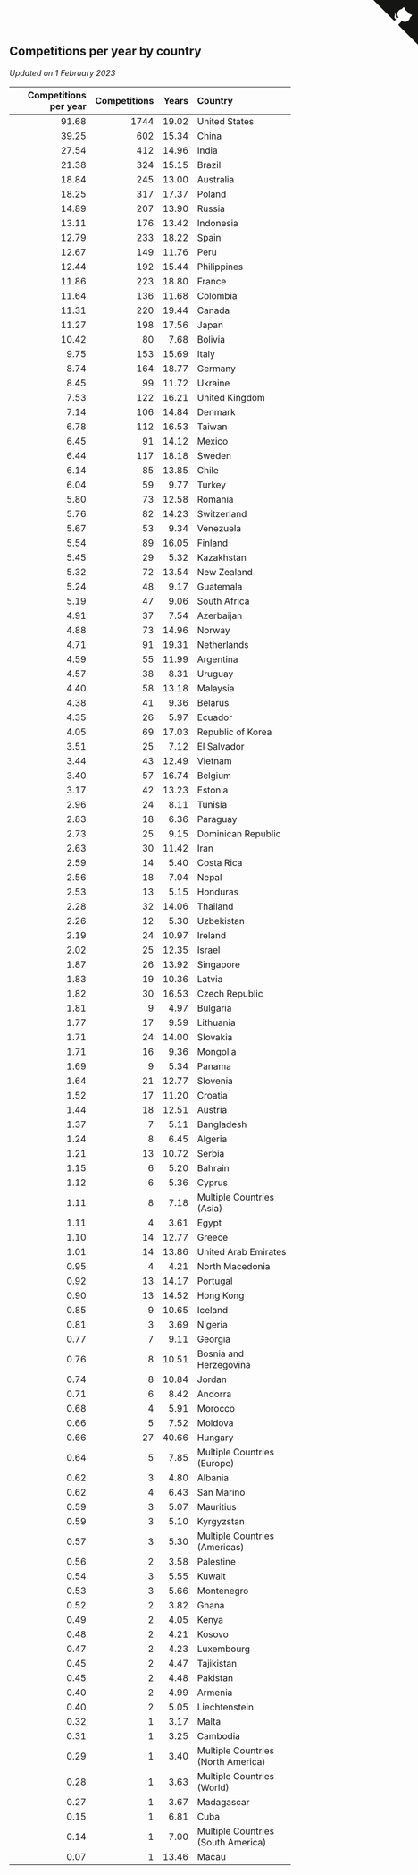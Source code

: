## Competitions per year by country

*Updated on  1 February 2023*

| Competitions per year | Competitions | Years | Country |
| ---: | ---: | ---: | :--- |
| 91.68 | 1744 | 19.02 | United States |
| 39.25 | 602 | 15.34 | China |
| 27.54 | 412 | 14.96 | India |
| 21.38 | 324 | 15.15 | Brazil |
| 18.84 | 245 | 13.00 | Australia |
| 18.25 | 317 | 17.37 | Poland |
| 14.89 | 207 | 13.90 | Russia |
| 13.11 | 176 | 13.42 | Indonesia |
| 12.79 | 233 | 18.22 | Spain |
| 12.67 | 149 | 11.76 | Peru |
| 12.44 | 192 | 15.44 | Philippines |
| 11.86 | 223 | 18.80 | France |
| 11.64 | 136 | 11.68 | Colombia |
| 11.31 | 220 | 19.44 | Canada |
| 11.27 | 198 | 17.56 | Japan |
| 10.42 | 80 | 7.68 | Bolivia |
| 9.75 | 153 | 15.69 | Italy |
| 8.74 | 164 | 18.77 | Germany |
| 8.45 | 99 | 11.72 | Ukraine |
| 7.53 | 122 | 16.21 | United Kingdom |
| 7.14 | 106 | 14.84 | Denmark |
| 6.78 | 112 | 16.53 | Taiwan |
| 6.45 | 91 | 14.12 | Mexico |
| 6.44 | 117 | 18.18 | Sweden |
| 6.14 | 85 | 13.85 | Chile |
| 6.04 | 59 | 9.77 | Turkey |
| 5.80 | 73 | 12.58 | Romania |
| 5.76 | 82 | 14.23 | Switzerland |
| 5.67 | 53 | 9.34 | Venezuela |
| 5.54 | 89 | 16.05 | Finland |
| 5.45 | 29 | 5.32 | Kazakhstan |
| 5.32 | 72 | 13.54 | New Zealand |
| 5.24 | 48 | 9.17 | Guatemala |
| 5.19 | 47 | 9.06 | South Africa |
| 4.91 | 37 | 7.54 | Azerbaijan |
| 4.88 | 73 | 14.96 | Norway |
| 4.71 | 91 | 19.31 | Netherlands |
| 4.59 | 55 | 11.99 | Argentina |
| 4.57 | 38 | 8.31 | Uruguay |
| 4.40 | 58 | 13.18 | Malaysia |
| 4.38 | 41 | 9.36 | Belarus |
| 4.35 | 26 | 5.97 | Ecuador |
| 4.05 | 69 | 17.03 | Republic of Korea |
| 3.51 | 25 | 7.12 | El Salvador |
| 3.44 | 43 | 12.49 | Vietnam |
| 3.40 | 57 | 16.74 | Belgium |
| 3.17 | 42 | 13.23 | Estonia |
| 2.96 | 24 | 8.11 | Tunisia |
| 2.83 | 18 | 6.36 | Paraguay |
| 2.73 | 25 | 9.15 | Dominican Republic |
| 2.63 | 30 | 11.42 | Iran |
| 2.59 | 14 | 5.40 | Costa Rica |
| 2.56 | 18 | 7.04 | Nepal |
| 2.53 | 13 | 5.15 | Honduras |
| 2.28 | 32 | 14.06 | Thailand |
| 2.26 | 12 | 5.30 | Uzbekistan |
| 2.19 | 24 | 10.97 | Ireland |
| 2.02 | 25 | 12.35 | Israel |
| 1.87 | 26 | 13.92 | Singapore |
| 1.83 | 19 | 10.36 | Latvia |
| 1.82 | 30 | 16.53 | Czech Republic |
| 1.81 | 9 | 4.97 | Bulgaria |
| 1.77 | 17 | 9.59 | Lithuania |
| 1.71 | 24 | 14.00 | Slovakia |
| 1.71 | 16 | 9.36 | Mongolia |
| 1.69 | 9 | 5.34 | Panama |
| 1.64 | 21 | 12.77 | Slovenia |
| 1.52 | 17 | 11.20 | Croatia |
| 1.44 | 18 | 12.51 | Austria |
| 1.37 | 7 | 5.11 | Bangladesh |
| 1.24 | 8 | 6.45 | Algeria |
| 1.21 | 13 | 10.72 | Serbia |
| 1.15 | 6 | 5.20 | Bahrain |
| 1.12 | 6 | 5.36 | Cyprus |
| 1.11 | 8 | 7.18 | Multiple Countries (Asia) |
| 1.11 | 4 | 3.61 | Egypt |
| 1.10 | 14 | 12.77 | Greece |
| 1.01 | 14 | 13.86 | United Arab Emirates |
| 0.95 | 4 | 4.21 | North Macedonia |
| 0.92 | 13 | 14.17 | Portugal |
| 0.90 | 13 | 14.52 | Hong Kong |
| 0.85 | 9 | 10.65 | Iceland |
| 0.81 | 3 | 3.69 | Nigeria |
| 0.77 | 7 | 9.11 | Georgia |
| 0.76 | 8 | 10.51 | Bosnia and Herzegovina |
| 0.74 | 8 | 10.84 | Jordan |
| 0.71 | 6 | 8.42 | Andorra |
| 0.68 | 4 | 5.91 | Morocco |
| 0.66 | 5 | 7.52 | Moldova |
| 0.66 | 27 | 40.66 | Hungary |
| 0.64 | 5 | 7.85 | Multiple Countries (Europe) |
| 0.62 | 3 | 4.80 | Albania |
| 0.62 | 4 | 6.43 | San Marino |
| 0.59 | 3 | 5.07 | Mauritius |
| 0.59 | 3 | 5.10 | Kyrgyzstan |
| 0.57 | 3 | 5.30 | Multiple Countries (Americas) |
| 0.56 | 2 | 3.58 | Palestine |
| 0.54 | 3 | 5.55 | Kuwait |
| 0.53 | 3 | 5.66 | Montenegro |
| 0.52 | 2 | 3.82 | Ghana |
| 0.49 | 2 | 4.05 | Kenya |
| 0.48 | 2 | 4.21 | Kosovo |
| 0.47 | 2 | 4.23 | Luxembourg |
| 0.45 | 2 | 4.47 | Tajikistan |
| 0.45 | 2 | 4.48 | Pakistan |
| 0.40 | 2 | 4.99 | Armenia |
| 0.40 | 2 | 5.05 | Liechtenstein |
| 0.32 | 1 | 3.17 | Malta |
| 0.31 | 1 | 3.25 | Cambodia |
| 0.29 | 1 | 3.40 | Multiple Countries (North America) |
| 0.28 | 1 | 3.63 | Multiple Countries (World) |
| 0.27 | 1 | 3.67 | Madagascar |
| 0.15 | 1 | 6.81 | Cuba |
| 0.14 | 1 | 7.00 | Multiple Countries (South America) |
| 0.07 | 1 | 13.46 | Macau |


<a href="https://github.com/jonatanklosko/wca_statistics" class="github-corner" aria-label="View source on Github"><svg width="80" height="80" viewBox="0 0 250 250" style="fill:#151513; color:#fff; position: absolute; top: 0; border: 0; right: 0;" aria-hidden="true"><path d="M0,0 L115,115 L130,115 L142,142 L250,250 L250,0 Z"></path><path d="M128.3,109.0 C113.8,99.7 119.0,89.6 119.0,89.6 C122.0,82.7 120.5,78.6 120.5,78.6 C119.2,72.0 123.4,76.3 123.4,76.3 C127.3,80.9 125.5,87.3 125.5,87.3 C122.9,97.6 130.6,101.9 134.4,103.2" fill="currentColor" style="transform-origin: 130px 106px;" class="octo-arm"></path><path d="M115.0,115.0 C114.9,115.1 118.7,116.5 119.8,115.4 L133.7,101.6 C136.9,99.2 139.9,98.4 142.2,98.6 C133.8,88.0 127.5,74.4 143.8,58.0 C148.5,53.4 154.0,51.2 159.7,51.0 C160.3,49.4 163.2,43.6 171.4,40.1 C171.4,40.1 176.1,42.5 178.8,56.2 C183.1,58.6 187.2,61.8 190.9,65.4 C194.5,69.0 197.7,73.2 200.1,77.6 C213.8,80.2 216.3,84.9 216.3,84.9 C212.7,93.1 206.9,96.0 205.4,96.6 C205.1,102.4 203.0,107.8 198.3,112.5 C181.9,128.9 168.3,122.5 157.7,114.1 C157.9,116.9 156.7,120.9 152.7,124.9 L141.0,136.5 C139.8,137.7 141.6,141.9 141.8,141.8 Z" fill="currentColor" class="octo-body"></path></svg></a><style>.github-corner:hover .octo-arm{animation:octocat-wave 560ms ease-in-out}@keyframes octocat-wave{0%,100%{transform:rotate(0)}20%,60%{transform:rotate(-25deg)}40%,80%{transform:rotate(10deg)}}@media (max-width:500px){.github-corner:hover .octo-arm{animation:none}.github-corner .octo-arm{animation:octocat-wave 560ms ease-in-out}}</style>
